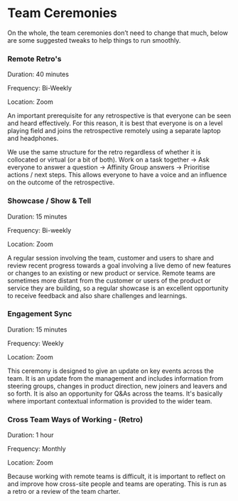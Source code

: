 # Team Ceremonies

On the whole, the team ceremonies don’t need to change that much, below are some suggested tweaks to help things to run smoothly.

### Remote Retro's

Duration: 40 minutes

Frequency: Bi-Weekly

Location: Zoom

An important prerequisite for any retrospective is that everyone can be seen and heard effectively. For this reason, it is best that everyone is on a level playing field and joins the retrospective remotely using a separate laptop and headphones.

We use the same structure for the retro regardless of whether it is collocated or virtual \(or a bit of both\). Work on a task together -&gt; Ask everyone to answer a question -&gt; Affinity Group answers -&gt; Prioritise actions / next steps. This allows everyone to have a voice and an influence on the outcome of the retrospective.

### Showcase / Show & Tell

Duration: 15 minutes

Frequency: Bi-weekly

Location: Zoom

A regular session involving the team, customer and users to share and review recent progress towards a goal involving a live demo of new features or changes to an existing or new product or service. Remote teams are sometimes more distant from the customer or users of the product or service they are building, so a regular showcase is an excellent opportunity to receive feedback and also share challenges and learnings.

### Engagement Sync

Duration: 15 minutes

Frequency: Weekly

Location: Zoom

This ceremony is designed to give an update on key events across the team. It is an update from the management and includes information from steering groups, changes in product direction, new joiners and leavers and so forth. It is also an opportunity for Q&As across the teams. It's basically where important contextual information is provided to the wider team.

### Cross Team Ways of Working - \(Retro\)

Duration: 1 hour

Frequency: Monthly

Location: Zoom

Because working with remote teams is difficult, it is important to reflect on and improve how cross-site people and teams are operating. This is run as a retro or a review of the team charter.


